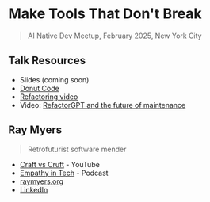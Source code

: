 # Make Tools That Don't Break

> AI Native Dev Meetup, February 2025, New York City

## Talk Resources
* Slides (coming soon)
* [Donut Code](https://github.com/craftvscruft/refactoring-ioccc-2006-sloane)
* [Refactoring video](https://youtu.be/IznA7VZDiJc)
* Video: [RefactorGPT and the future of maintenance](https://www.youtube.com/watch?v=pc05to-uKzI)

## Ray Myers<!-- include: ray.md -->

> Retrofuturist software mender

* [Craft vs Cruft](https://www.youtube.com/@craftvscruft8060) - YouTube
* [Empathy in Tech](https://www.empathyintech.com/) - Podcast
* [raymyers.org](https://raymyers.org)
* [LinkedIn](https://www.linkedin.com/in/cadrlife)

<!-- endInclude -->

